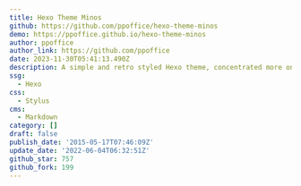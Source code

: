 ```yaml
---
title: Hexo Theme Minos
github: https://github.com/ppoffice/hexo-theme-minos
demo: https://ppoffice.github.io/hexo-theme-minos
author: ppoffice
author_link: https://github.com/ppoffice
date: 2023-11-30T05:41:13.490Z
description: A simple and retro styled Hexo theme, concentrated more on your ideas.
ssg:
  - Hexo
css:
  - Stylus
cms:
  - Markdown
category: []
draft: false
publish_date: '2015-05-17T07:46:09Z'
update_date: '2022-06-04T06:32:51Z'
github_star: 757
github_fork: 199
---
```

